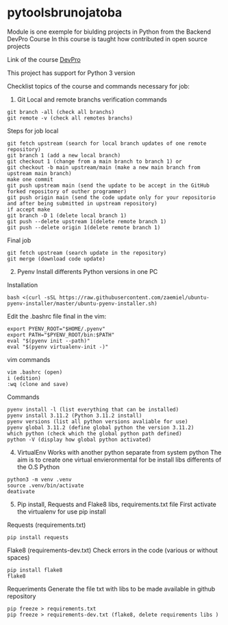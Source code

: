 # pytoolsbrunojatoba
Module is one exemple for biulding projects in Python from the Backend DevPro Course
In this course is taught how contributed in open source projects 

Link of the course [DevPro](https://plataforma.dev.pro.br/)

This project has support for Python 3 version

Checklist topics of the course and commands necessary for job:

1. Git
Local and remote branchs verification commands
``` console
git branch -all (check all branchs)
git remote -v (check all remotes branchs)
```

Steps for job local
``` console
git fetch upstream (search for local branch updates of one remote repository)
git branch 1 (add a new local branch)
git checkout 1 (change from a main branch to branch 1) or
git checkout -b main upstream/main (make a new main branch from upstream main branch)
make one commit
git push upstream main (send the update to be accept in the GitHub forked repository of outher programmer)
git push origin main (send the code update only for your repositorio and after being submitted in upstream repository)
if accept make
git branch -D 1 (delete local branch 1)
git push --delete upstream 1(delete remote branch 1)
git push --delete origin 1(delete remote branch 1)
```

Final job
```console
git fetch upstream (search update in the repository)
git merge (download code update)
```


2. Pyenv
Install differents Python versions in one PC

Installation
```console
bash <(curl -sSL https://raw.githubusercontent.com/zaemiel/ubuntu-pyenv-installer/master/ubuntu-pyenv-installer.sh) 
```

Edit the .bashrc file final in the vim: 
```console
export PYENV_ROOT="$HOME/.pyenv"
export PATH="$PYENV_ROOT/bin:$PATH"
eval "$(pyenv init --path)"
eval "$(pyenv virtualenv-init -)"
```

vim commands
```console
vim .bashrc (open)
i (edition)
:wq (clone and save)
```
Commands
```console
pyenv install -l (list everything that can be installed)
pyenv install 3.11.2 (Python 3.11.2 install)
pyenv versions (list all python versions avaliable for use)
pyenv global 3.11.2 (define global python the version 3.11.2)
which python (check which the global python path defined)
python -V (display how global python activated)
```


4. VirtualEnv
Works with another python separate from system python
The aim is to create one virtual envieronmental for be install libs differents of the O.S Python
```console
python3 -m venv .venv
source .venv/bin/activate
deativate
```


5. Pip install, Requests and Flake8 libs, requirements.txt file
First activate the virtualenv for use pip install

Requests (requirements.txt)
```console
pip install requests
```

Flake8 (requirements-dev.txt)
Check errors in the code (various or without spaces)
```console
pip install flake8
flake8
```

Requeriments
Generate the file txt with libs to be made available in github repository 
```console
pip freeze > requirements.txt
pip freeze > requirements-dev.txt (flake8, delete requirements libs )
```
